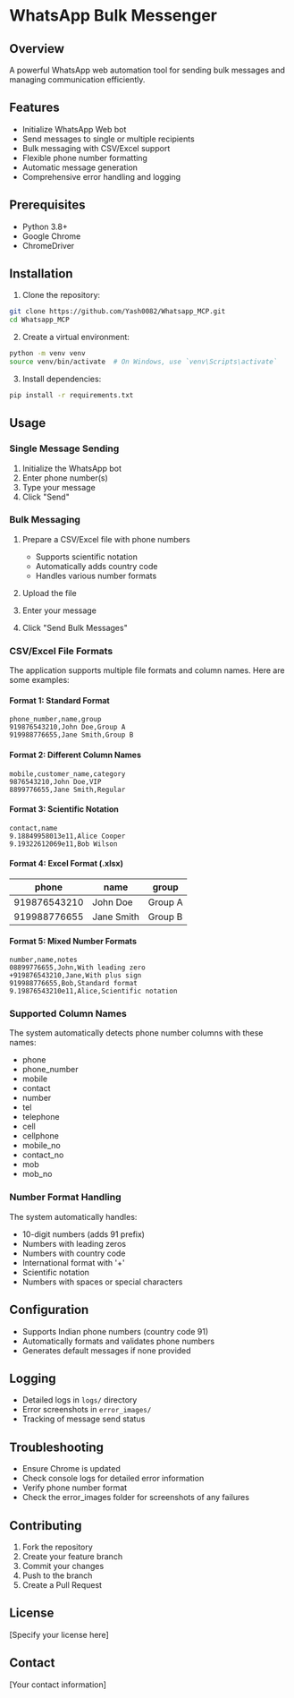 # WhatsApp Bulk Messenger

## Overview
A powerful WhatsApp web automation tool for sending bulk messages and managing communication efficiently.

## Features
- Initialize WhatsApp Web bot
- Send messages to single or multiple recipients
- Bulk messaging with CSV/Excel support
- Flexible phone number formatting
- Automatic message generation
- Comprehensive error handling and logging

## Prerequisites
- Python 3.8+
- Google Chrome
- ChromeDriver

## Installation

1. Clone the repository:
```bash
git clone https://github.com/Yash0082/Whatsapp_MCP.git
cd Whatsapp_MCP
```

2. Create a virtual environment:
```bash
python -m venv venv
source venv/bin/activate  # On Windows, use `venv\Scripts\activate`
```

3. Install dependencies:
```bash
pip install -r requirements.txt
```

## Usage

### Single Message Sending
1. Initialize the WhatsApp bot
2. Enter phone number(s)
3. Type your message
4. Click "Send"

### Bulk Messaging
1. Prepare a CSV/Excel file with phone numbers
   - Supports scientific notation
   - Automatically adds country code
   - Handles various number formats

2. Upload the file
3. Enter your message
4. Click "Send Bulk Messages"

### CSV/Excel File Formats

The application supports multiple file formats and column names. Here are some examples:

#### Format 1: Standard Format
```csv
phone_number,name,group
919876543210,John Doe,Group A
919988776655,Jane Smith,Group B
```

#### Format 2: Different Column Names
```csv
mobile,customer_name,category
9876543210,John Doe,VIP
8899776655,Jane Smith,Regular
```

#### Format 3: Scientific Notation
```csv
contact,name
9.18849958013e11,Alice Cooper
9.19322612069e11,Bob Wilson
```

#### Format 4: Excel Format (.xlsx)
| phone | name | group |
|-------|------|-------|
| 919876543210 | John Doe | Group A |
| 919988776655 | Jane Smith | Group B |

#### Format 5: Mixed Number Formats
```csv
number,name,notes
08899776655,John,With leading zero
+919876543210,Jane,With plus sign
919988776655,Bob,Standard format
9.19876543210e11,Alice,Scientific notation
```

### Supported Column Names
The system automatically detects phone number columns with these names:
- phone
- phone_number
- mobile
- contact
- number
- tel
- telephone
- cell
- cellphone
- mobile_no
- contact_no
- mob
- mob_no

### Number Format Handling
The system automatically handles:
- 10-digit numbers (adds 91 prefix)
- Numbers with leading zeros
- Numbers with country code
- International format with '+'
- Scientific notation
- Numbers with spaces or special characters

## Configuration
- Supports Indian phone numbers (country code 91)
- Automatically formats and validates phone numbers
- Generates default messages if none provided

## Logging
- Detailed logs in `logs/` directory
- Error screenshots in `error_images/`
- Tracking of message send status

## Troubleshooting
- Ensure Chrome is updated
- Check console logs for detailed error information
- Verify phone number format
- Check the error_images folder for screenshots of any failures

## Contributing
1. Fork the repository
2. Create your feature branch
3. Commit your changes
4. Push to the branch
5. Create a Pull Request

## License
[Specify your license here]

## Contact
[Your contact information] 